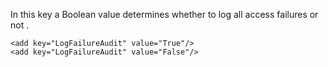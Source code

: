 <properties date="2016-05-11"
SortOrder="105"
/>

In this key a Boolean value determines whether to log all access failures or not .

 

```
<add key="LogFailureAudit" value="True"/>
<add key="LogFailureAudit" value="False"/>

 
```
